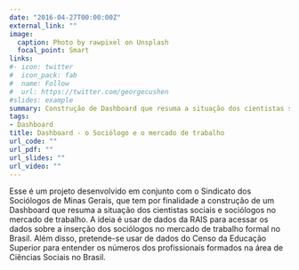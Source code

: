 ```yaml
---
date: "2016-04-27T00:00:00Z"
external_link: ""
image:
  caption: Photo by rawpixel on Unsplash
  focal_point: Smart
links:
#- icon: twitter
#  icon_pack: fab
#  name: Follow
#  url: https://twitter.com/georgecushen
#slides: example
summary: Construção de Dashboard que resuma a situação dos cientistas sociais e sociólogos no mercado de trabalho
tags:
- Dashboard
title: Dashboard - o Sociólogo e o mercado de trabalho
url_code: ""
url_pdf: ""
url_slides: ""
url_video: ""
---
```


Esse é um projeto desenvolvido em conjunto com o Sindicato dos Sociólogos de Minas Gerais, que tem por finalidade a construção de um Dashboard que resuma a situação dos cientistas sociais e sociólogos no mercado de trabalho. A ideia é usar de dados da RAIS para acessar os dados sobre a inserção dos sociólogos no mercado de trabalho formal no Brasil. Além disso, pretende-se usar de dados do Censo da Educação Superior para entender os números dos profissionais formados na área de Ciências Sociais no Brasil.
